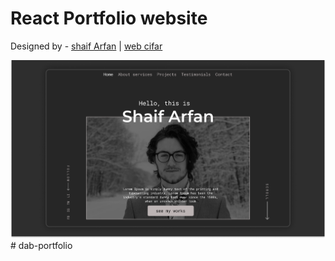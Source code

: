 # React Portfolio website

Designed by - [shaif Arfan](http://github.com/shaifarfan) | [web cifar](http://webcifar.com)

![](./ReadMeImages/ReadMeBanner.png)
#   d a b - p o r t f o l i o 
 
 